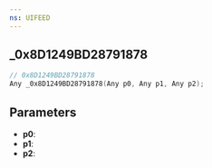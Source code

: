 ```yaml
---
ns: UIFEED
---
```

## _0x8D1249BD28791878

```c
// 0x8D1249BD28791878
Any _0x8D1249BD28791878(Any p0, Any p1, Any p2);
```

## Parameters
* **p0**:
* **p1**:
* **p2**:
